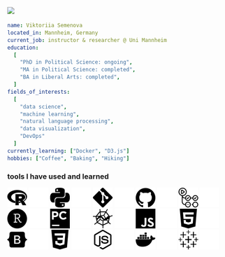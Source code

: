 <p align="left">
  <img src="https://capsule-render.vercel.app/api?type=waving&color=f6f8fa&text=hello!&height=200&section=header&&fontColor=2c4c7d&desc=welcome%20to%20my%20GitHub%20page&animation=fadeIn&fontSize=40&descSize=25&&fontAlignY=30&descAlignY=50&width=1200"/>
</p>

```yaml
name: Viktoriia Semenova
located_in: Mannheim, Germany
current_job: instructor & researcher @ Uni Mannheim
education:
  [
    "PhD in Political Science: ongoing",
    "MA in Political Science: completed",
    "BA in Liberal Arts: completed",
  ]
fields_of_interests:
  [
    "data science",
    "machine learning",
    "natural language processing",
    "data visualization",
    "DevOps"
  ]
currently_learning: ["Docker", "D3.js"]
hobbies: ["Coffee", "Baking", "Hiking"]
```

<h3> tools I have used and learned</h3>

![r](https://github.com/vktrsmnv/vktrsmnv/raw/main/icons/r-light-mode.png#gh-light-mode-only)
![r](https://github.com/vktrsmnv/vktrsmnv/raw/main/icons/r-dark-mode.png#gh-dark-mode-only)
![python](https://github.com/vktrsmnv/vktrsmnv/raw/main/icons/python-light-mode.png#gh-light-mode-only)
![python](https://github.com/vktrsmnv/vktrsmnv/raw/main/icons/python-dark-mode.png#gh-dark-mode-only)
![git](https://github.com/vktrsmnv/vktrsmnv/raw/main/icons/git-light-mode.png#gh-light-mode-only)
![git](https://github.com/vktrsmnv/vktrsmnv/raw/main/icons/git-dark-mode.png#gh-dark-mode-only)
![github](https://github.com/vktrsmnv/vktrsmnv/raw/main/icons/github-light-mode.png#gh-light-mode-only)
![github](https://github.com/vktrsmnv/vktrsmnv/raw/main/icons/github-dark-mode.png#gh-dark-mode-only)
![githubactions](https://github.com/vktrsmnv/vktrsmnv/raw/main/icons/githubactions-light-mode.png#gh-light-mode-only)
![githubactions](https://github.com/vktrsmnv/vktrsmnv/raw/main/icons/githubactions-dark-mode.png#gh-dark-mode-only)
![rstudio](https://github.com/vktrsmnv/vktrsmnv/raw/main/icons/rstudio-light-mode.png#gh-light-mode-only)
![rstudio](https://github.com/vktrsmnv/vktrsmnv/raw/main/icons/rstudio-dark-mode.png#gh-dark-mode-only)
![pycharm](https://github.com/vktrsmnv/vktrsmnv/raw/main/icons/pycharm-light-mode.png#gh-light-mode-only)
![pycharm](https://github.com/vktrsmnv/vktrsmnv/raw/main/icons/pycharm-dark-mode.png#gh-dark-mode-only)
![spyderide](https://github.com/vktrsmnv/vktrsmnv/raw/main/icons/spyderide-light-mode.png#gh-light-mode-only)
![spyderide](https://github.com/vktrsmnv/vktrsmnv/raw/main/icons/spyderide-dark-mode.png#gh-dark-mode-only)
![javascript](https://github.com/vktrsmnv/vktrsmnv/raw/main/icons/javascript-light-mode.png#gh-light-mode-only)
![javascript](https://github.com/vktrsmnv/vktrsmnv/raw/main/icons/javascript-dark-mode.png#gh-dark-mode-only)
![html5](https://github.com/vktrsmnv/vktrsmnv/raw/main/icons/html5-light-mode.png#gh-light-mode-only)
![html5](https://github.com/vktrsmnv/vktrsmnv/raw/main/icons/html5-dark-mode.png#gh-dark-mode-only)
![bootstrap](https://github.com/vktrsmnv/vktrsmnv/raw/main/icons/bootstrap-light-mode.png#gh-light-mode-only)
![bootstrap](https://github.com/vktrsmnv/vktrsmnv/raw/main/icons/bootstrap-dark-mode.png#gh-dark-mode-only)
![css3](https://github.com/vktrsmnv/vktrsmnv/raw/main/icons/css3-light-mode.png#gh-light-mode-only)
![css3](https://github.com/vktrsmnv/vktrsmnv/raw/main/icons/css3-dark-mode.png#gh-dark-mode-only)
![nodedotjs](https://github.com/vktrsmnv/vktrsmnv/raw/main/icons/nodedotjs-light-mode.png#gh-light-mode-only)
![nodedotjs](https://github.com/vktrsmnv/vktrsmnv/raw/main/icons/nodedotjs-dark-mode.png#gh-dark-mode-only)
![docker](https://github.com/vktrsmnv/vktrsmnv/raw/main/icons/docker-light-mode.png#gh-light-mode-only)
![docker](https://github.com/vktrsmnv/vktrsmnv/raw/main/icons/docker-dark-mode.png#gh-dark-mode-only)
![tableau](https://github.com/vktrsmnv/vktrsmnv/raw/main/icons/tableau-light-mode.png#gh-light-mode-only)
![tableau](https://github.com/vktrsmnv/vktrsmnv/raw/main/icons/tableau-dark-mode.png#gh-dark-mode-only)



